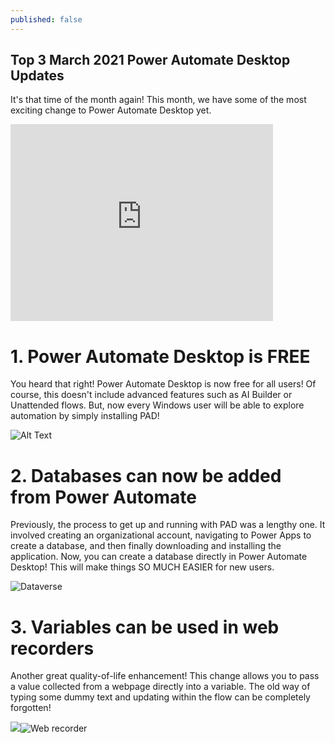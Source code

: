 ```yaml
---
published: false
---
```


## Top 3 March 2021 Power Automate Desktop Updates

It's that time of the month again! This month, we have some of the most exciting change to Power Automate Desktop yet.


<iframe width="420" height="315" src="https://www.youtube.com/watch?v=tu_oDBuGZns" frameborder="0" allowfullscreen></iframe>





# 1. Power Automate Desktop is FREE

You heard that right! Power Automate Desktop is now free for all users! Of course, this doesn't include advanced features such as AI Builder or Unattended flows. But, now every Windows user will be able to explore automation by simply installing PAD!

![Alt Text](https://media.giphy.com/media/Is1O1TWV0LEJi/giphy.gif)



# 2. Databases can now be added from Power Automate

Previously, the process to get up and running with PAD was a lengthy one. It involved creating an organizational account, navigating to Power Apps to create a database, and then finally downloading and installing the application. Now, you can create a database directly in Power Automate Desktop! This will make things SO MUCH EASIER for new users.

![Dataverse]({{site.baseurl}}/_posts/MS-Dataverse-database-1024x806.png)



# 3. Variables can be used in web recorders

Another great quality-of-life enhancement! This change allows you to pass a value collected from a webpage directly into a variable. The old way of typing some dummy text and updating within the flow can be completely forgotten! 

![]({{site.baseurl}}/)![Web recorder]({{site.baseurl}}/_posts/Variables-in-recorders-785x1024.png)




